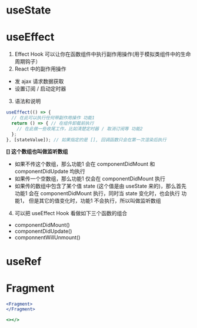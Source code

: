 # useState
# useEffect
1. Effect Hook 可以让你在函数组件中执行副作用操作(用于模拟类组件中的生命周期钩子）
2. React 中的副作用操作
- 发 ajax 请求数据获取
- 设置订阅 / 启动定时器
3. 语法和说明
  ```js
  useEffect(() => {
    // 在此可以执行任何带副作用操作 功能1
    return () => { // 在组件卸载前执行
      // 在此做一些收尾工作，比如清楚定时器 / 取消订阅等 功能2
    };
  }, [stateValue]); // 如果指定的是 [], 回调函数只会在第一次渲染后执行
  ```

**[] 这个数组也叫做监听数组**
- 如果不传这个数组，那么功能1 会在 componentDidMount 和 componentDidUpdate 均执行
- 如果传一个空数组，那么功能1 仅会在 componentDidMount 执行
- 如果传的数组中包含了某个值 state (这个值是由 useState 来的)，那么首先 功能1 会在 componentDidMount 执行，同时当 state 变化时，也会执行 功能1， 但是其它的值变化时，功能1 不会执行，所以叫做监听数组

4. 可以把 useEffect Hook 看做如下三个函数的组合
- componentDidMount()
- componentDidUpdate()
- componnentWillUnmount()

# useRef

# Fragment
```jsx
<Fragment>
</Fragment>

<></>
```

